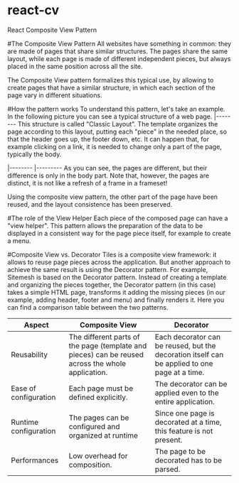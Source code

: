 # react-cv
React Composite View Pattern

#The Composite View Pattern
All websites have something in common: they are made of pages that share similar structures. The pages share the same layout, while each page is made of different independent pieces, but always placed in the same position across all the site.

The Composite View pattern formalizes this typical use, by allowing to create pages that have a similar structure, in which each section of the page vary in different situations.

#How the pattern works
To understand this pattern, let's take an example. In the following picture you can see a typical structure of a web page.
|--------
This structure is called "Classic Layout". The template organizes the page according to this layout, putting each "piece" in the needed place, so that the header goes up, the footer down, etc.
It can happen that, for example clicking on a link, it is needed to change only a part of the page, typically the body.

|--------  |---------
As you can see, the pages are different, but their difference is only in the body part. Note that, however, the pages are distinct, it is not like a refresh of a frame in a frameset!

Using the composite view pattern, the other part of the page have been reused, and the layout consistence has been preserved.

#The role of the View Helper
Each piece of the composed page can have a "view helper". This pattern allows the preparation of the data to be displayed in a consistent way for the page piece itself, for example to create a menu.


#Composite View vs. Decorator
Tiles is a composite view framework: it allows to reuse page pieces across the application. But another approach to achieve the same result is using the Decorator pattern. For example, Sitemesh is based on the Decorator pattern.
Instead of creating a template and organizing the pieces together, the Decorator pattern (in this case) takes a simple HTML page, transforms it adding the missing pieces (in our example, adding header, footer and menu) and finally renders it.
Here you can find a comparison table between the two patterns.

| Aspect  | Composite View | Decorator |
| ------------- | ------------- | ------------- |
| Reusability  | The different parts of the page (template and pieces) can be reused across the whole application.  | Each decorator can be reused, but the decoration itself can be applied to one page at a time.  |
| Ease of configuration | Each page must be defined explicitly. | The decorator can be applied even to the entire application. |
| Runtime configuration |	The pages can be configured and organized at runtime |	Since one page is decorated at a time, this feature is not present. |
| Performances 	| Low overhead for composition. |	The page to be decorated has to be parsed. |

